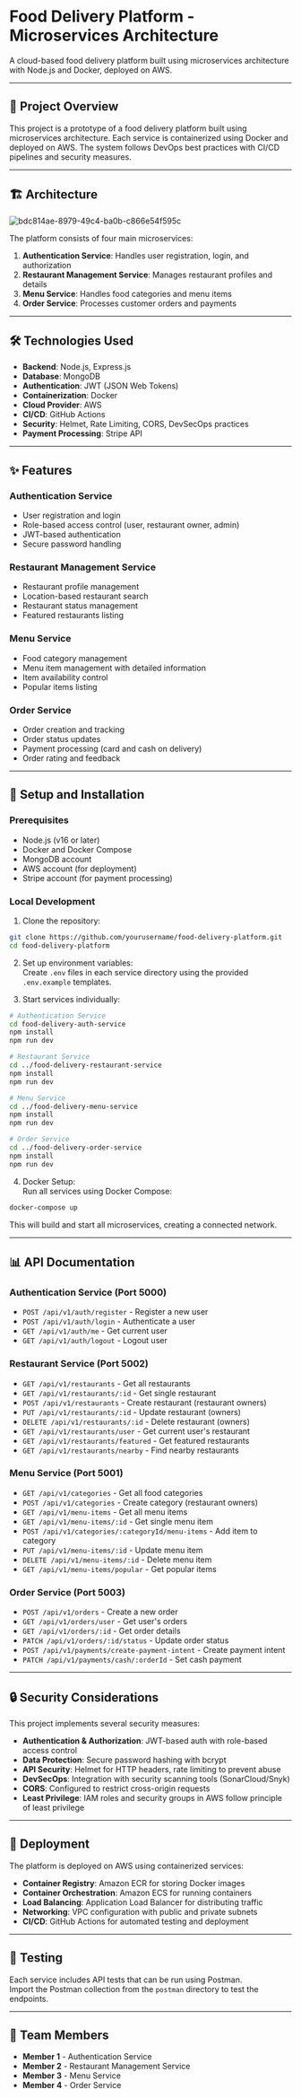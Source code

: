 # Food Delivery Platform - Microservices Architecture

A cloud-based food delivery platform built using microservices architecture with Node.js and Docker, deployed on AWS.

---

## 🚀 Project Overview

This project is a prototype of a food delivery platform built using microservices architecture. Each service is containerized using Docker and deployed on AWS. The system follows DevOps best practices with CI/CD pipelines and security measures.

---

## 🏗️ Architecture

![bdc814ae-8979-49c4-ba0b-c866e54f595c](https://github.com/user-attachments/assets/62035c34-b6aa-483e-98c8-0e673defb2a8)


The platform consists of four main microservices:
 

1. **Authentication Service**: Handles user registration, login, and authorization  
2. **Restaurant Management Service**: Manages restaurant profiles and details  
3. **Menu Service**: Handles food categories and menu items  
4. **Order Service**: Processes customer orders and payments  

---

## 🛠️ Technologies Used

- **Backend**: Node.js, Express.js  
- **Database**: MongoDB  
- **Authentication**: JWT (JSON Web Tokens)  
- **Containerization**: Docker  
- **Cloud Provider**: AWS  
- **CI/CD**: GitHub Actions  
- **Security**: Helmet, Rate Limiting, CORS, DevSecOps practices  
- **Payment Processing**: Stripe API  

---

## ✨ Features

### Authentication Service
- User registration and login  
- Role-based access control (user, restaurant owner, admin)  
- JWT-based authentication  
- Secure password handling  

### Restaurant Management Service
- Restaurant profile management  
- Location-based restaurant search  
- Restaurant status management  
- Featured restaurants listing  

### Menu Service
- Food category management  
- Menu item management with detailed information  
- Item availability control  
- Popular items listing  

### Order Service
- Order creation and tracking  
- Order status updates  
- Payment processing (card and cash on delivery)  
- Order rating and feedback  

---

## 🔧 Setup and Installation

### Prerequisites
- Node.js (v16 or later)  
- Docker and Docker Compose  
- MongoDB account  
- AWS account (for deployment)  
- Stripe account (for payment processing)  

### Local Development

1. Clone the repository:

```bash
git clone https://github.com/yourusername/food-delivery-platform.git
cd food-delivery-platform
```

2. Set up environment variables:  
Create `.env` files in each service directory using the provided `.env.example` templates.

3. Start services individually:

```bash
# Authentication Service
cd food-delivery-auth-service
npm install
npm run dev

# Restaurant Service
cd ../food-delivery-restaurant-service
npm install
npm run dev

# Menu Service
cd ../food-delivery-menu-service
npm install
npm run dev

# Order Service
cd ../food-delivery-order-service
npm install
npm run dev
```

4. Docker Setup:  
Run all services using Docker Compose:

```bash
docker-compose up
```

This will build and start all microservices, creating a connected network.

---

## 📊 API Documentation

### Authentication Service (Port 5000)

- `POST /api/v1/auth/register` - Register a new user  
- `POST /api/v1/auth/login` - Authenticate a user  
- `GET /api/v1/auth/me` - Get current user  
- `GET /api/v1/auth/logout` - Logout user  

### Restaurant Service (Port 5002)

- `GET /api/v1/restaurants` - Get all restaurants  
- `GET /api/v1/restaurants/:id` - Get single restaurant  
- `POST /api/v1/restaurants` - Create restaurant (restaurant owners)  
- `PUT /api/v1/restaurants/:id` - Update restaurant (owners)  
- `DELETE /api/v1/restaurants/:id` - Delete restaurant (owners)  
- `GET /api/v1/restaurants/user` - Get current user's restaurant  
- `GET /api/v1/restaurants/featured` - Get featured restaurants  
- `GET /api/v1/restaurants/nearby` - Find nearby restaurants  

### Menu Service (Port 5001)

- `GET /api/v1/categories` - Get all food categories  
- `POST /api/v1/categories` - Create category (restaurant owners)  
- `GET /api/v1/menu-items` - Get all menu items  
- `GET /api/v1/menu-items/:id` - Get single menu item  
- `POST /api/v1/categories/:categoryId/menu-items` - Add item to category  
- `PUT /api/v1/menu-items/:id` - Update menu item  
- `DELETE /api/v1/menu-items/:id` - Delete menu item  
- `GET /api/v1/menu-items/popular` - Get popular items  

### Order Service (Port 5003)

- `POST /api/v1/orders` - Create a new order  
- `GET /api/v1/orders/user` - Get user's orders  
- `GET /api/v1/orders/:id` - Get order details  
- `PATCH /api/v1/orders/:id/status` - Update order status  
- `POST /api/v1/payments/create-payment-intent` - Create payment intent  
- `PATCH /api/v1/payments/cash/:orderId` - Set cash payment  

---

## 🔒 Security Considerations

This project implements several security measures:

- **Authentication & Authorization**: JWT-based auth with role-based access control  
- **Data Protection**: Secure password hashing with bcrypt  
- **API Security**: Helmet for HTTP headers, rate limiting to prevent abuse  
- **DevSecOps**: Integration with security scanning tools (SonarCloud/Snyk)  
- **CORS**: Configured to restrict cross-origin requests  
- **Least Privilege**: IAM roles and security groups in AWS follow principle of least privilege  

---

## 🚢 Deployment

The platform is deployed on AWS using containerized services:

- **Container Registry**: Amazon ECR for storing Docker images  
- **Container Orchestration**: Amazon ECS for running containers  
- **Load Balancing**: Application Load Balancer for distributing traffic  
- **Networking**: VPC configuration with public and private subnets  
- **CI/CD**: GitHub Actions for automated testing and deployment  

---

## 🧪 Testing

Each service includes API tests that can be run using Postman.  
Import the Postman collection from the `postman` directory to test the endpoints.

---

## 👥 Team Members

- **Member 1** - Authentication Service  
- **Member 2** - Restaurant Management Service  
- **Member 3** - Menu Service  
- **Member 4** - Order Service  
